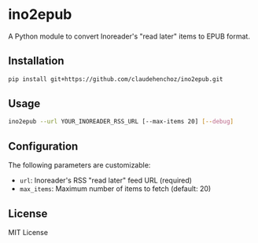 # ino2epub

A Python module to convert Inoreader's "read later" items to EPUB format.

## Installation

```bash
pip install git+https://github.com/claudehenchoz/ino2epub.git
```

## Usage

```bash
ino2epub --url YOUR_INOREADER_RSS_URL [--max-items 20] [--debug]
```

## Configuration

The following parameters are customizable:

* `url`: Inoreader's RSS "read later" feed URL (required)
* `max_items`: Maximum number of items to fetch (default: 20)

## License

MIT License
